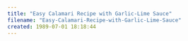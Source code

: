 ```yaml
---
title: "Easy Calamari Recipe with Garlic-Lime Sauce"
filename: "Easy-Calamari-Recipe-with-Garlic-Lime-Sauce"
created: 1989-07-01 18:18:44
---
```

